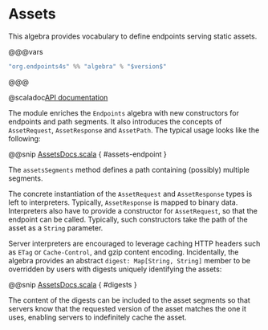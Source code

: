 # Assets

This algebra provides vocabulary to define endpoints serving static assets.

@@@vars
~~~ scala
"org.endpoints4s" %% "algebra" % "$version$"
~~~
@@@

@scaladoc[API documentation](endpoints.algebra.Assets)

The module enriches the `Endpoints` algebra with new constructors for endpoints and
path segments. It also introduces the concepts of `AssetRequest`, `AssetResponse`
and `AssetPath`. The typical usage looks like the following:

@@snip [AssetsDocs.scala](/algebras/algebra/src/test/scala/endpoints/algebra/AssetsDocs.scala) { #assets-endpoint }

The `assetsSegments` method defines a path containing (possibly) multiple segments.

The concrete instantiation of the `AssetRequest` and `AssetResponse` types is left to
interpreters. Typically, `AssetResponse` is mapped to binary data. Interpreters also
have to provide a constructor for `AssetRequest`, so that the endpoint can be called.
Typically, such constructors take the path of the asset as a `String` parameter.

Server interpreters are encouraged to leverage caching HTTP headers such as `ETag`
or `Cache-Control`, and gzip content encoding. Incidentally, the algebra provides
an abstract `digest: Map[String, String]` member to be overridden by users with
digests uniquely identifying the assets:

@@snip [AssetsDocs.scala](/algebras/algebra/src/test/scala/endpoints/algebra/AssetsDocs.scala) { #digests }

The content of the digests can be included to the asset segments so that servers
know that the requested version of the asset matches the one it uses, enabling servers
to indefinitely cache the asset.
